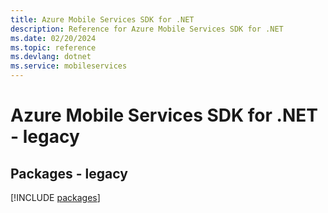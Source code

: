 ```yaml
---
title: Azure Mobile Services SDK for .NET
description: Reference for Azure Mobile Services SDK for .NET
ms.date: 02/20/2024
ms.topic: reference
ms.devlang: dotnet
ms.service: mobileservices
---
```

# Azure Mobile Services SDK for .NET - legacy
## Packages - legacy
[!INCLUDE [packages](mobile-services-index.md)]